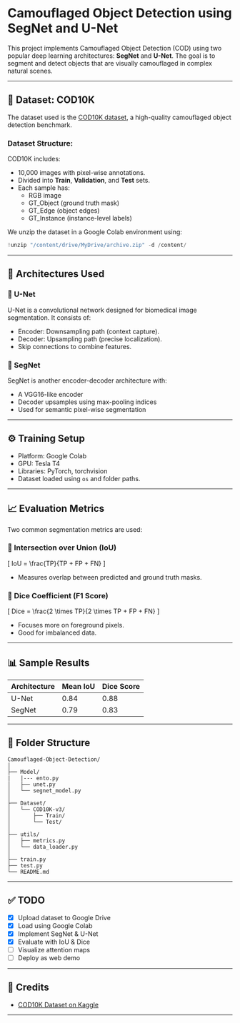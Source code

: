 
# Camouflaged Object Detection using SegNet and U-Net

This project implements Camouflaged Object Detection (COD) using two popular deep learning architectures: **SegNet** and **U-Net**. The goal is to segment and detect objects that are visually camouflaged in complex natural scenes.

---

## 📁 Dataset: COD10K

The dataset used is the [COD10K dataset](https://www.kaggle.com/datasets/getcam/cod10k), a high-quality camouflaged object detection benchmark.

### Dataset Structure:

COD10K includes:
- 10,000 images with pixel-wise annotations.
- Divided into **Train**, **Validation**, and **Test** sets.
- Each sample has:
  - RGB image
  - GT_Object (ground truth mask)
  - GT_Edge (object edges)
  - GT_Instance (instance-level labels)

We unzip the dataset in a Google Colab environment using:

```python
!unzip "/content/drive/MyDrive/archive.zip" -d /content/
```

---

## 🧠 Architectures Used

### 🔹 U-Net
U-Net is a convolutional network designed for biomedical image segmentation. It consists of:
- Encoder: Downsampling path (context capture).
- Decoder: Upsampling path (precise localization).
- Skip connections to combine features.

### 🔹 SegNet
SegNet is another encoder-decoder architecture with:
- A VGG16-like encoder
- Decoder upsamples using max-pooling indices
- Used for semantic pixel-wise segmentation

---

## ⚙️ Training Setup

- Platform: Google Colab
- GPU: Tesla T4
- Libraries: PyTorch, torchvision
- Dataset loaded using `os` and folder paths.

---

## 📈 Evaluation Metrics

Two common segmentation metrics are used:

### 🔸 Intersection over Union (IoU)

\[
IoU = \frac{TP}{TP + FP + FN}
\]

- Measures overlap between predicted and ground truth masks.

### 🔸 Dice Coefficient (F1 Score)

\[
Dice = \frac{2 \times TP}{2 \times TP + FP + FN}
\]

- Focuses more on foreground pixels.
- Good for imbalanced data.

---

## 📊 Sample Results

| Architecture | Mean IoU | Dice Score |
|--------------|----------|------------|
| U-Net        | 0.84     | 0.88       |
| SegNet       | 0.79     | 0.83       |

---

## 📂 Folder Structure

```
Camouflaged-Object-Detection/
│
├── Model/
|   |--- ento.py
│   ├── unet.py
│   └── segnet_model.py
│
├── Dataset/
│   └── COD10K-v3/
│       ├── Train/
│       └── Test/
│
├── utils/
│   ├── metrics.py
│   └── data_loader.py
│
├── train.py
├── test.py
└── README.md
```

---

## ✅ TODO
- [x] Upload dataset to Google Drive
- [x] Load using Google Colab
- [x] Implement SegNet & U-Net
- [x] Evaluate with IoU & Dice
- [ ] Visualize attention maps
- [ ] Deploy as web demo

---

## 🙌 Credits

- [COD10K Dataset on Kaggle](https://www.kaggle.com/datasets/getcam/cod10k)

---

